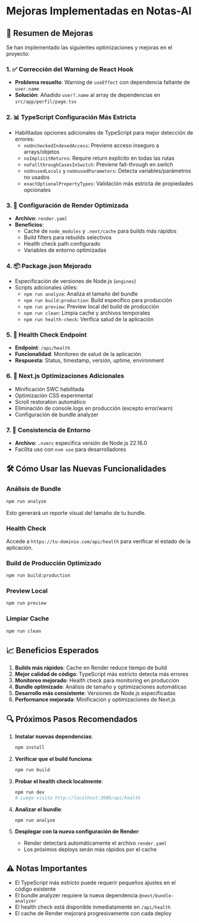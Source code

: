 # Mejoras Implementadas en Notas-AI

## 🚀 Resumen de Mejoras

Se han implementado las siguientes optimizaciones y mejoras en el proyecto:

### 1. ✅ Corrección del Warning de React Hook
- **Problema resuelto**: Warning de `useEffect` con dependencia faltante de `user.name`
- **Solución**: Añadido `user?.name` al array de dependencias en `src/app/perfil/page.tsx`

### 2. 📊 TypeScript Configuración Más Estricta
- Habilitadas opciones adicionales de TypeScript para mejor detección de errores:
  - `noUncheckedIndexedAccess`: Previene acceso inseguro a arrays/objetos
  - `noImplicitReturns`: Require return explícito en todas las rutas
  - `noFallthroughCasesInSwitch`: Previene fall-through en switch
  - `noUnusedLocals` y `noUnusedParameters`: Detecta variables/parámetros no usados
  - `exactOptionalPropertyTypes`: Validación más estricta de propiedades opcionales

### 3. 🔧 Configuración de Render Optimizada
- **Archivo**: `render.yaml`
- **Beneficios**:
  - Cache de `node_modules` y `.next/cache` para builds más rápidos
  - Build filters para rebuilds selectivos
  - Health check path configurado
  - Variables de entorno optimizadas

### 4. 📦 Package.json Mejorado
- Especificación de versiones de Node.js (`engines`)
- Scripts adicionales útiles:
  - `npm run analyze`: Analiza el tamaño del bundle
  - `npm run build:production`: Build específico para producción
  - `npm run preview`: Preview local del build de producción
  - `npm run clean`: Limpia cache y archivos temporales
  - `npm run health-check`: Verifica salud de la aplicación

### 5. 🏥 Health Check Endpoint
- **Endpoint**: `/api/health`
- **Funcionalidad**: Monitoreo de salud de la aplicación
- **Respuesta**: Status, timestamp, versión, uptime, environment

### 6. 🔧 Next.js Optimizaciones Adicionales
- Minificación SWC habilitada
- Optimización CSS experimental
- Scroll restoration automático
- Eliminación de console.logs en producción (excepto error/warn)
- Configuración de bundle analyzer

### 7. 📝 Consistencia de Entorno
- **Archivo**: `.nvmrc` especifica versión de Node.js 22.16.0
- Facilita uso con `nvm use` para desarrolladores

## 🛠️ Cómo Usar las Nuevas Funcionalidades

### Análisis de Bundle
```bash
npm run analyze
```
Esto generará un reporte visual del tamaño de tu bundle.

### Health Check
Accede a `https://tu-dominio.com/api/health` para verificar el estado de la aplicación.

### Build de Producción Optimizado
```bash
npm run build:production
```

### Preview Local
```bash
npm run preview
```

### Limpiar Cache
```bash
npm run clean
```

## 📈 Beneficios Esperados

1. **Builds más rápidos**: Cache en Render reduce tiempo de build
2. **Mejor calidad de código**: TypeScript más estricto detecta más errores
3. **Monitoreo mejorado**: Health check para monitoring en producción
4. **Bundle optimizado**: Análisis de tamaño y optimizaciones automáticas
5. **Desarrollo más consistente**: Versiones de Node.js especificadas
6. **Performance mejorada**: Minificación y optimizaciones de Next.js

## 🔍 Próximos Pasos Recomendados

1. **Instalar nuevas dependencias**:
   ```bash
   npm install
   ```

2. **Verificar que el build funciona**:
   ```bash
   npm run build
   ```

3. **Probar el health check localmente**:
   ```bash
   npm run dev
   # Luego visita http://localhost:3000/api/health
   ```

4. **Analizar el bundle**:
   ```bash
   npm run analyze
   ```

5. **Desplegar con la nueva configuración de Render**:
   - Render detectará automáticamente el archivo `render.yaml`
   - Los próximos deploys serán más rápidos por el cache

## ⚠️ Notas Importantes

- El TypeScript más estricto puede requerir pequeños ajustes en el código existente
- El bundle analyzer requiere la nueva dependencia `@next/bundle-analyzer`
- El health check está disponible inmediatamente en `/api/health`
- El cache de Render mejorará progresivamente con cada deploy 
